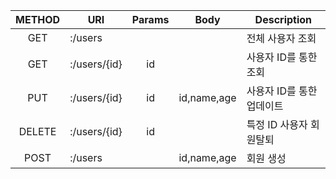 |METHOD|URI|Params|Body|Description|
|:------:|---|:---:|----|-----|
|GET|:/users|||전체 사용자 조회|
|GET|:/users/{id}|id||사용자 ID를 통한 조회|
|PUT|:/users/{id}|id|id,name,age|사용자 ID를 통한 업데이트|
|DELETE|:/users/{id}|id||특정 ID 사용자 회원탈퇴|
|POST|:/users||id,name,age|회원 생성|
